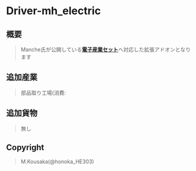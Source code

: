 # Driver-mh_electric

## 概要
> Manche氏が公開している[__電子産業セット__](http://harognize.s602.xrea.com/wk/index.php?plan%2F%E9%9B%BB%E5%AD%90%E7%94%A3%E6%A5%AD)ヘ対応した拡張アドオンとなります

## 追加産業
> 部品取り工場(消費:

## 追加貨物
> 無し

## Copyright
> M.Kousaka(@honoka_HE303)
